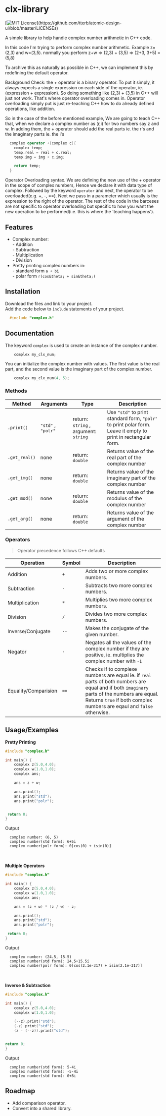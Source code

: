 # clx-library

[![MIT License](https://img.shields.io/apm/l/atomic-design-ui.svg?)](https://github.com/tterb/atomic-design-ui/blob/master/LICENSEs)

A simple library to help handle complex number arithmetic in C++ code.

In this code I'm trying to perform complex number arithmetic.
Example z=(2,3) and w=(3,5). normally you perform
z+w => (2,3) + (3,5) => (2+3, 3+5) = (5,8)

To archive this as naturally as possible in C++,
we can implement this by redefining the default operator.

Background Check: the + operator is a binary operator. To put it simply, it
always expects a single expression on each side of the operator, ie. (expression + expression).
So doing something like (2,3) + (3,5) in C++ will just not work.
That's where operator overloading comes in. Operator overloading simply put is just re-teaching
C++ how to do already defined operations, like addition.

So in the case of the before mentioned example, We are going to teach C++ that, when we declare
a complex number as (r,i) for two numbers say z and w. In adding them, the + operator should add the real parts
ie. the r's and the imaginary parts ie. the i's

```cpp
  complex operator +(complex c){
    complex temp;
    temp.real = real + c.real;
    temp.img = img + c.img;

    return temp;
  }
```

Operator Overloading syntax.
We are defining the new use of the + operator in the scope of complex numbers, Hence we declare
it with data type of complex. Followed by the keyword `operator` and next, the operator to be
overloaded(e.g. +, -, ==). Next we pass in a parameter which usually is the expression to the right of the
operator. The rest of the code in the barceses are not specific to operator overloading but specific
to how you want the new operation to be performed(i.e. this is where the 'teaching happens').

## Features

- Complex number: \
  \- Addition\
  \- Subtraction\
  \- Multiplication\
  \- Division
- Pretty printing complex numbers in:\
  \- standard form `a + bi` \
  \- polar form `r(cos&theta; + sin&theta;)`

## Installation

Download the files and link to your project.\
Add the code below to `include` statements of your project.

```cpp
  #include "complex.h"
```

## Documentation

The keyword `complex` is used to create an instance of the complex number.

```cpp
    complex my_clx_num;
```

You can initialize the complex number with values. The first value is the real part, and the second value is the imaginary part of the complex number.

```cpp
    complex my_clx_num(4, 5);
```

### Methods

| Method        | Arguments          | Type                                  | Description                                                                                                    |
| ------------- | ------------------ | ------------------------------------- | -------------------------------------------------------------------------------------------------------------- |
| `.print()`    | `"std"` , `"polr"` | return: `string` , argument: `string` | Use `"std"` to print standard form, `"polr"` to print polar form. Leave it empty to print in rectangular form. |
| `.get_real()` | none               | return: `double`                      | Returns value of the real part of the complex number                                                           |
| `.get_img()`  | none               | return: `double`                      | Returns value of the imaginary part of the complex number                                                      |
| `.get_mod()`  | none               | return: `double`                      | Returns value of the modulus of the complex number                                                             |
| `.get_arg()`  | none               | return: `double`                      | Returns value of the argument of the complex number                                                            |

### Operators

> Operator precedence follows C++ defaults

| Operation         | Symbol | Description                                                                                                    |
| ----------------- | ------ | -------------------------------------------------------------------------------------------------------------- |
| Addition          | `+`    | Adds two or more complex numbers.                                                                              |
| Subtraction       | `-`    | Subtracts two more complex numbers.                                                                            |
| Multiplication    | `*`    | Multiplies two more complex numbers.                                                                           |
| Division          | `/`    | Divides two more complex numbers.                                                                              |
| Inverse/Conjugate | `--`   | Makes the conjugate of the given number.                                                                       |
| Negator           | `-`    | Negates all the values of the complex number if they are positive, ie. multiplies the complex number with `-1` |
| Equality/Comparision | `==` | Checks if to complexe numbers are equal ie. if `real` parts of both numbers are equal and if both `imaginary` parts of the numbers are equal. Returns `true` if both complex numbers are eqaul and `false` otherwise. |

## Usage/Examples

**Pretty Printing**

```cpp
#include "complex.h"

int main() {
    complex z(5.0,4.0);
    complex w(1.0,1.0);
    complex ans;

    ans = z + w;

    ans.print();
    ans.print("std");
    ans.print("polr");


 return 0;
}
```

Output

```
  complex number: (6, 5)
  complex number(std form): 6+5i
  complex number(polr form): 0[cos(0) + isin(0)]
```

\
\
**Multiple Operators**

```cpp
#include "complex.h"

int main() {
    complex z(5.0,4.0);
    complex w(1.0,1.0);
    complex ans;

    ans = (z + w) * (z / w) - z;

    ans.print();
    ans.print("std");
    ans.print("polr");

 return 0;
}
```

Output

```
  complex number: (24.5, 15.5)
  complex number(std form): 24.5+15.5i
  complex number(polr form): 0[cos(2.1e-317) + isin(2.1e-317)]
```

\
\
**Inverse & Subtraction**

```cpp
#include "complex.h"

int main() {
    complex z(5.0,4.0);
    complex w(1.0,1.0);

    (--z).print("std");
    (-z).print("std");
    (z - (--z)).print("std");


return 0;
}
```

Output

```
  complex number(std form): 5-4i
  complex number(std form): -5-4i
  complex number(std form): 0+8i
```

## Roadmap

- Add comparison operator.
- Convert into a shared library.
